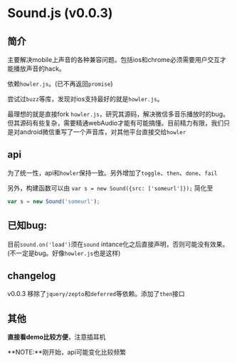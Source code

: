 Sound.js (v0.0.3)
============

简介
--------
主要解决mobile上声音的各种兼容问题。包括ios和chrome必须需要用户交互才能播放声音的hack。

依赖`howler.js`。(已不再返回`promise`)

尝试过`buzz`等库，发现对ios支持最好的就是`howler.js`。

最理想的就是直接fork `howler.js`，研究其源码，解决微信多音乐播放时的bug。但其源码有些复杂，需要精通webAudio才能有可能搞懂。目前精力有限，我们只是对android微信重写了一个声音库，对其他平台直接交给`howler`

api
----------
为了统一性，api和`howler`保持一致。另外增加了`toggle`、`then`、`done`、`fail`

另外，构建函数可以由
`var s = new Sound({src: ['someurl']});`
简化至
```javascript
var s = new Sound('someurl');
```

已知**bug**:
-----------
目前`sound.on('load')`须在`sound` intance化之后直接声明，否则可能没有效果。(不一定是bug。好像`howler.js`也是这样)

changelog
----------
v0.0.3
移除了`jquery/zepto`和`deferred`等依赖。添加了`then`接口

其他
---------
**直接看demo比较方便**，注意插耳机

**NOTE:**刚开始，api可能变化比较频繁
